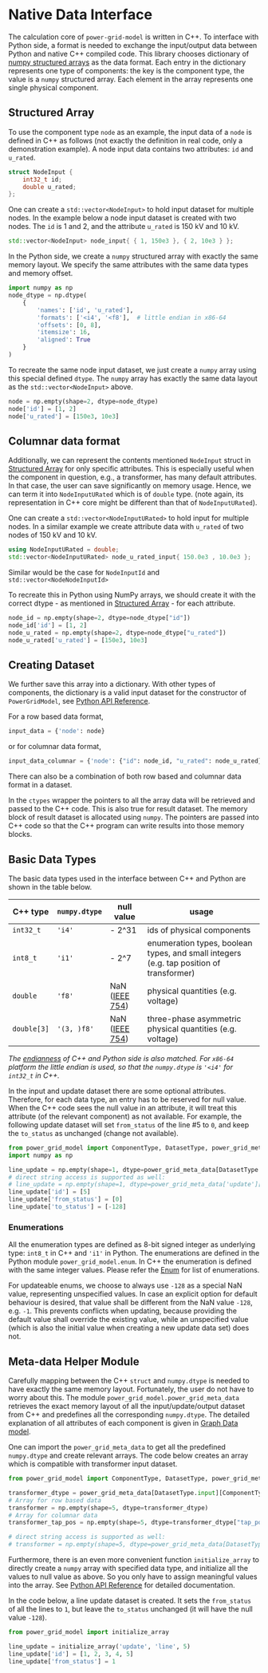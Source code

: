 <!--
SPDX-FileCopyrightText: Contributors to the Power Grid Model project <powergridmodel@lfenergy.org>

SPDX-License-Identifier: MPL-2.0
-->

# Native Data Interface

The calculation core of `power-grid-model` is written in C++.
To interface with Python side, a format is needed to exchange the input/output data
between Python and native C++ compiled code.
This library chooses dictionary of
[numpy structured arrays](https://numpy.org/doc/stable/user/basics.rec.html) as the data format.
Each entry in the dictionary represents one type of components:
the key is the component type, the value is a `numpy` structured array.
Each element in the array represents one single physical component.

## Structured Array

To use the component type `node` as an example, the input data of a `node` is defined in C++ as follows
(not exactly the definition in real code, only a demonstration example).
A node input data contains two attributes: `id` and `u_rated`.

```C++
struct NodeInput {
    int32_t id;
    double u_rated;
};
```

One can create a `std::vector<NodeInput>` to hold input dataset for multiple nodes.
In the example below a node input dataset is created with two nodes.
The `id` is 1 and 2, and the attribute `u_rated` is 150 kV and 10 kV.

```c++
std::vector<NodeInput> node_input{ { 1, 150e3 }, { 2, 10e3 } };
```

In the Python side, we create a `numpy` structured array with exactly the same memory layout.
We specify the same attributes with the same data types and memory offset.

```python
import numpy as np
node_dtype = np.dtype(
    {
        'names': ['id', 'u_rated'],
        'formats': ['<i4', '<f8'],  # little endian in x86-64
        'offsets': [0, 8],
        'itemsize': 16,
        'aligned': True
    }
)
```

To recreate the same node input dataset, we just create a `numpy` array using this special defined `dtype`.
The `numpy` array has exactly the same data layout as the `std::vector<NodeInput>` above.

```python
node = np.empty(shape=2, dtype=node_dtype)
node['id'] = [1, 2]
node['u_rated'] = [150e3, 10e3]
```

## Columnar data format

Additionally, we can represent the contents mentioned `NodeInput` struct in [Structured Array](#structured-array) for only specific attributes.
This is especially useful when the component in question, e.g., a transformer, has many default attributes. In that case, the user can save significantly on memory usage. Hence, we can term it into `NodeInputURated` which is of `double` type.
(note again, its representation in C++ core might be different than that of `NodeInputURated`).

One can create a `std::vector<NodeInputURated>` to hold input for multiple nodes.
In a similar example we create attribute data with `u_rated` of two nodes of 150 kV and 10 kV.

```c++
using NodeInputURated = double;
std::vector<NodeInputURated> node_u_rated_input{ 150.0e3 , 10.0e3 };
```

Similar would be the case for `NodeInputId` and `std::vector<NodeNodeInputId>`

To recreate this in Python using NumPy arrays, we should create it with the correct dtype - as mentioned in [Structured Array](#structured-array) - for each attribute.

```python
node_id = np.empty(shape=2, dtype=node_dtype["id"])
node_id['id'] = [1, 2]
node_u_rated = np.empty(shape=2, dtype=node_dtype["u_rated"])
node_u_rated['u_rated'] = [150e3, 10e3]
```

## Creating Dataset

We further save this array into a dictionary.
With other types of components, the dictionary is a valid input dataset for the constructor of `PowerGridModel`,
see [Python API Reference](../api_reference/python-api-reference.md).

For a row based data format,

```python
input_data = {'node': node}
```

or for columnar data format,

```python
input_data_columnar = {'node': {"id": node_id, "u_rated": node_u_rated}}
```

There can also be a combination of both row based and columnar data format in a dataset.

In the `ctypes` wrapper the pointers to all the array data will be retrieved and passed to the C++ code.
This is also true for result dataset.
The memory block of result dataset is allocated using `numpy`.
The pointers are passed into C++ code so that the C++ program can write results into those memory blocks.

## Basic Data Types

The basic data types used in the interface between C++ and Python are shown in the table below.

| C++ type     | `numpy.dtype` | null value                                          |  usage   |
| ---          | ---           | ---                                                 | ---      |
| `int32_t`    | `'i4'`        | - 2^31                                              | ids of physical components |
| `int8_t`     | `'i1'`        | - 2^7                                               | enumeration types, boolean types, and small integers (e.g. tap position of transformer) |
| `double`     | `'f8'`        | NaN ([IEEE 754](https://en.wikipedia.org/wiki/NaN)) | physical quantities (e.g. voltage) |
| `double[3]`  | `'(3, )f8'`   | NaN ([IEEE 754](https://en.wikipedia.org/wiki/NaN)) | three-phase asymmetric physical quantities (e.g. voltage) |

*The [endianness](https://en.wikipedia.org/wiki/Endianness)
of C++ and Python side is also matched. For `x86-64` platform the little endian is used, so that
the `numpy.dtype` is `'<i4'` for `int32_t` in C++.*

In the input and update dataset there are some optional attributes.
Therefore, for each data type, an entry has to be reserved for null value.
When the C++ code sees the null value in an attribute,
it will treat this attribute (of the relevant component) as not available.
For example, the following update dataset will set `from_status` of the line #5 to `0`,
and keep the `to_status` as unchanged (change not available).

```python
from power_grid_model import ComponentType, DatasetType, power_grid_meta_data
import numpy as np

line_update = np.empty(shape=1, dtype=power_grid_meta_data[DatasetType.update][ComponentType.line]['dtype'])
# direct string access is supported as well:
# line_update = np.empty(shape=1, dtype=power_grid_meta_data['update']['line']['dtype'])
line_update['id'] = [5]
line_update['from_status'] = [0]
line_update['to_status'] = [-128]
```

### Enumerations

All the enumeration types are defined as 8-bit signed integer as underlying type:
`int8_t` in C++ and `'i1'` in Python.
The enumerations are defined in the Python module `power_grid_model.enum`.
In C++ the enumeration is defined with the same integer values.
Please refer the [Enum](../api_reference/python-api-reference.md#enum) for list of enumerations.

For updateable enums, we choose to always use `-128` as a special NaN value, representing unspecified values.
In case an explicit option for default behaviour is desired,
that value shall be different from the NaN value `-128`, e.g. `-1`.
This prevents conflicts when updating, because providing the default value shall override the existing value,
while an unspecified value (which is also the initial value when creating a new update data set) does not.

## Meta-data Helper Module

Carefully mapping between the C++ `struct` and `numpy.dtype`
is needed to have exactly the same memory layout.
Fortunately, the user do not have to worry about this.
The module `power_grid_model.power_grid_meta_data`
retrieves the exact memory layout of all the input/update/output dataset from C++
and predefines all the corresponding `numpy.dtype`.
The detailed explanation of all attributes of each component is given in
[Graph Data model](../user_manual/data-model.md#attributes-of-components).

One can import the `power_grid_meta_data` to get all the predefined `numpy.dtype` and create relevant arrays.
The code below creates an array which is compatible with transformer input dataset.

```python
from power_grid_model import ComponentType, DatasetType, power_grid_meta_data

transformer_dtype = power_grid_meta_data[DatasetType.input][ComponentType.transformer].dtype
# Array for row based data
transformer = np.empty(shape=5, dtype=transformer_dtype)
# Array for columnar data
transformer_tap_pos = np.empty(shape=5, dtype=transformer_dtype["tap_pos"])

# direct string access is supported as well:
# transformer = np.empty(shape=5, dtype=power_grid_meta_data[DatasetType.input][ComponentType.transformer].dtype)
```

Furthermore, there is an even more convenient function `initialize_array`
to directly create a `numpy` array with specified data type,
and initialize all the values to null value as above.
So you only have to assign meaningful values into the array.
See [Python API Reference](../api_reference/python-api-reference.md) for detailed documentation.

In the code below, a line update dataset is created. It sets the `from_status` of all the lines to `1`,
but leave the `to_status` unchanged (it will have the null value `-128`).

```python
from power_grid_model import initialize_array

line_update = initialize_array('update', 'line', 5)
line_update['id'] = [1, 2, 3, 4, 5]
line_update['from_status'] = 1
```
